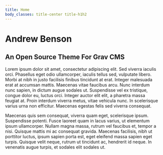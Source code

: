 ```yaml
---
title: Home
body_classes: title-center title-h1h2
---
```

 <div class="about">
   <h1>Andrew Benson</h1>
   <h2>An Open Source Theme For Grav CMS</h2>
 </div>

Lorem ipsum dolor sit amet, consectetur adipiscing elit. Sed viverra iaculis orci. Phasellus eget odio ullamcorper, iaculis tellus sed, vulputate libero. Morbi at nibh in justo facilisis finibus tincidunt at erat. Integer malesuada erat at accumsan mattis. Maecenas vitae faucibus arcu. Nunc interdum nunc sapien, in dictum augue sodales ut. Suspendisse vel ex tristique, congue dolor eu, luctus orci. Integer auctor elit elit, a pharetra massa feugiat at. Proin interdum viverra metus, vitae vehicula nunc. In scelerisque varius urna non efficitur. Maecenas egestas felis sed viverra consequat.

Maecenas quis sem consequat, viverra quam eget, scelerisque ipsum. Suspendisse potenti. Fusce laoreet quam in lacus varius, ut elementum ipsum ullamcorper. Nullam magna massa, rutrum vel faucibus et, tempor a nisi. Quisque mattis mi ac consequat gravida. Maecenas facilisis, nibh ut porttitor luctus, ipsum sapien porta est, eget eleifend massa sapien eget turpis. Quisque velit neque, rutrum ut tincidunt ac, hendrerit id neque. In venenatis augue turpis, et sodales elit sodales ut.